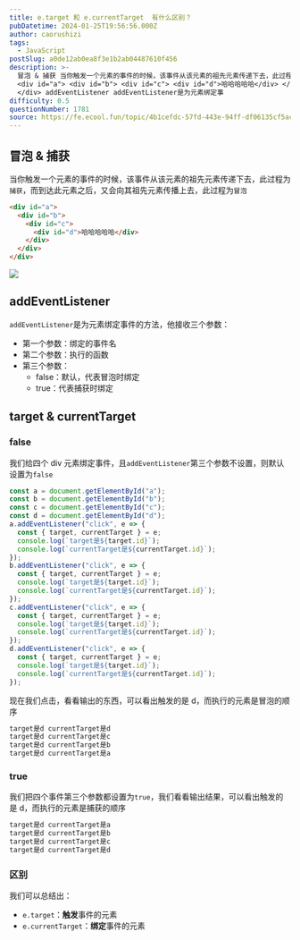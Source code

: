 ```yaml
---
title: e.target 和 e.currentTarget  有什么区别？
pubDatetime: 2024-01-25T19:56:56.000Z
author: caorushizi
tags:
  - JavaScript
postSlug: a0de12ab0ea8f3e1b2ab04487610f456
description: >-
  冒泡 & 捕获 当你触发一个元素的事件的时候，该事件从该元素的祖先元素传递下去，此过程为捕获，而到达此元素之后，又会向其祖先元素传播上去，此过程为冒泡
  <div id="a"> <div id="b"> <div id="c"> <div id="d">哈哈哈哈哈</div> </div> </div>
  </div> addEventListener addEventListener是为元素绑定事
difficulty: 0.5
questionNumber: 1781
source: https://fe.ecool.fun/topic/4b1cefdc-57fd-443e-94ff-df06135cf5ac
---
```


## 冒泡 & 捕获

当你触发一个元素的事件的时候，该事件从该元素的祖先元素传递下去，此过程为`捕获`，而到达此元素之后，又会向其祖先元素传播上去，此过程为`冒泡`

```html
<div id="a">
  <div id="b">
    <div id="c">
      <div id="d">哈哈哈哈哈</div>
    </div>
  </div>
</div>
```

![](https://static.ecool.fun//article/c3fdb11f-9b42-47af-841a-b933f383c6ee.jpeg)

## addEventListener

`addEventListener`是为元素绑定事件的方法，他接收三个参数：

- 第一个参数：绑定的事件名
- 第二个参数：执行的函数
- 第三个参数：
  - false：默认，代表冒泡时绑定
  - true：代表捕获时绑定

## target & currentTarget

### false

我们给四个 div 元素绑定事件，且`addEventListener`第三个参数不设置，则默认设置为`false`

```js
const a = document.getElementById("a");
const b = document.getElementById("b");
const c = document.getElementById("c");
const d = document.getElementById("d");
a.addEventListener("click", e => {
  const { target, currentTarget } = e;
  console.log(`target是${target.id}`);
  console.log(`currentTarget是${currentTarget.id}`);
});
b.addEventListener("click", e => {
  const { target, currentTarget } = e;
  console.log(`target是${target.id}`);
  console.log(`currentTarget是${currentTarget.id}`);
});
c.addEventListener("click", e => {
  const { target, currentTarget } = e;
  console.log(`target是${target.id}`);
  console.log(`currentTarget是${currentTarget.id}`);
});
d.addEventListener("click", e => {
  const { target, currentTarget } = e;
  console.log(`target是${target.id}`);
  console.log(`currentTarget是${currentTarget.id}`);
});
```

现在我们点击，看看输出的东西，可以看出触发的是 d，而执行的元素是冒泡的顺序

```js
target是d currentTarget是d
target是d currentTarget是c
target是d currentTarget是b
target是d currentTarget是a
```

### true

我们把四个事件第三个参数都设置为`true`，我们看看输出结果，可以看出触发的是 d，而执行的元素是捕获的顺序

```js
target是d currentTarget是a
target是d currentTarget是b
target是d currentTarget是c
target是d currentTarget是d
```

### 区别

我们可以总结出：

- `e.target`：**触发**事件的元素
- `e.currentTarget`：**绑定**事件的元素
